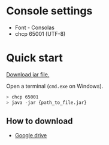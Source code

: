 # Console settings
- Font - Consolas
- chcp 65001 (UTF-8)
# Quick start
[Download jar file.](#how-to-download)

Open a terminal (`cmd.exe` on Windows).

```sh
> chcp 65001
> java -jar {path_to_file.jar}
```
  
## How to download
- [Google drive](https://drive.google.com/drive/u/0/folders/1vhdjtnvXwCszmJFDVvfh07CZHH5MiLOw)
